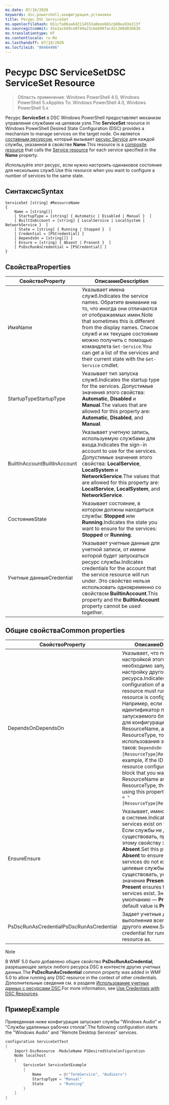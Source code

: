 ```yaml
---
ms.date: 07/16/2020
keywords: dsc,powershell,конфигурация,установка
title: Ресурс DSC ServiceSet
ms.openlocfilehash: b51cfa86aa6d2114553a0eee681cb88ea93e213f
ms.sourcegitcommit: 41e1acbd9ce0f49a23c6eb99facd2c280d836836
ms.translationtype: HT
ms.contentlocale: ru-RU
ms.lasthandoff: 07/18/2020
ms.locfileid: "86464406"
---
```

# <a name="dsc-serviceset-resource"></a><span data-ttu-id="4e071-103">Ресурс DSC ServiceSet</span><span class="sxs-lookup"><span data-stu-id="4e071-103">DSC ServiceSet Resource</span></span>

> <span data-ttu-id="4e071-104">Область применения: Windows PowerShell 4.0, Windows PowerShell 5.x</span><span class="sxs-lookup"><span data-stu-id="4e071-104">Applies To: Windows PowerShell 4.0, Windows PowerShell 5.x</span></span>

<span data-ttu-id="4e071-105">Ресурс **ServiceSet** в DSC Windows PowerShell предоставляет механизм управления службами на целевом узле.</span><span class="sxs-lookup"><span data-stu-id="4e071-105">The **ServiceSet** resource in Windows PowerShell Desired State Configuration (DSC) provides a mechanism to manage services on the target node.</span></span> <span data-ttu-id="4e071-106">Он является [составным ресурсом](../../../resources/authoringResourceComposite.md), который вызывает [ресурс Service](serviceResource.md) для каждой службы, указанной в свойстве **Name**.</span><span class="sxs-lookup"><span data-stu-id="4e071-106">This resource is a [composite resource](../../../resources/authoringResourceComposite.md) that calls the [Service resource](serviceResource.md) for each service specified in the **Name** property.</span></span>

<span data-ttu-id="4e071-107">Используйте этот ресурс, если нужно настроить одинаковое состояние для нескольких служб.</span><span class="sxs-lookup"><span data-stu-id="4e071-107">Use this resource when you want to configure a number of services to the same state.</span></span>

## <a name="syntax"></a><span data-ttu-id="4e071-108">Синтаксис</span><span class="sxs-lookup"><span data-stu-id="4e071-108">Syntax</span></span>

```Syntax
ServiceSet [string] #ResourceName
{
    Name = [string[]]
    [ StartupType = [string] { Automatic | Disabled | Manual }  ]
    [ BuiltInAccount = [string] { LocalService | LocalSystem | NetworkService }  ]
    [ State = [string] { Running | Stopped }  ]
    [ Credential = [PSCredential] ]
    [ DependsOn = [string[]] ]
    [ Ensure = [string] { Absent | Present }  ]
    [ PsDscRunAsCredential = [PSCredential] ]
}
```

## <a name="properties"></a><span data-ttu-id="4e071-109">Свойства</span><span class="sxs-lookup"><span data-stu-id="4e071-109">Properties</span></span>

|<span data-ttu-id="4e071-110">Свойство</span><span class="sxs-lookup"><span data-stu-id="4e071-110">Property</span></span> |<span data-ttu-id="4e071-111">Описание</span><span class="sxs-lookup"><span data-stu-id="4e071-111">Description</span></span> |
|---|---|
|<span data-ttu-id="4e071-112">Имя</span><span class="sxs-lookup"><span data-stu-id="4e071-112">Name</span></span> |<span data-ttu-id="4e071-113">Указывает имена служб.</span><span class="sxs-lookup"><span data-stu-id="4e071-113">Indicates the service names.</span></span> <span data-ttu-id="4e071-114">Обратите внимание на то, что иногда они отличаются от отображаемых имен.</span><span class="sxs-lookup"><span data-stu-id="4e071-114">Note that sometimes this is different from the display names.</span></span> <span data-ttu-id="4e071-115">Список служб и их текущее состояние можно получить с помощью командлета `Get-Service`.</span><span class="sxs-lookup"><span data-stu-id="4e071-115">You can get a list of the services and their current state with the `Get-Service` cmdlet.</span></span> |
|<span data-ttu-id="4e071-116">StartupType</span><span class="sxs-lookup"><span data-stu-id="4e071-116">StartupType</span></span> |<span data-ttu-id="4e071-117">Указывает тип запуска служб.</span><span class="sxs-lookup"><span data-stu-id="4e071-117">Indicates the startup type for the services.</span></span> <span data-ttu-id="4e071-118">Допустимые значения этого свойства: **Automatic**, **Disabled** и **Manual**.</span><span class="sxs-lookup"><span data-stu-id="4e071-118">The values that are allowed for this property are: **Automatic**, **Disabled**, and **Manual**.</span></span> |
|<span data-ttu-id="4e071-119">BuiltInAccount</span><span class="sxs-lookup"><span data-stu-id="4e071-119">BuiltInAccount</span></span> |<span data-ttu-id="4e071-120">Указывает учетную запись, используемую службами для входа.</span><span class="sxs-lookup"><span data-stu-id="4e071-120">Indicates the sign-in account to use for the services.</span></span> <span data-ttu-id="4e071-121">Допустимые значения этого свойства: **LocalService**, **LocalSystem** и **NetworkService**.</span><span class="sxs-lookup"><span data-stu-id="4e071-121">The values that are allowed for this property are: **LocalService**, **LocalSystem**, and **NetworkService**.</span></span> |
|<span data-ttu-id="4e071-122">Состояние</span><span class="sxs-lookup"><span data-stu-id="4e071-122">State</span></span> |<span data-ttu-id="4e071-123">Указывает состояние, в котором должны находиться службы: **Stopped** или **Running**.</span><span class="sxs-lookup"><span data-stu-id="4e071-123">Indicates the state you want to ensure for the services: **Stopped** or **Running**.</span></span> |
|<span data-ttu-id="4e071-124">Учетные данные</span><span class="sxs-lookup"><span data-stu-id="4e071-124">Credential</span></span> |<span data-ttu-id="4e071-125">Указывает учетные данные для учетной записи, от имени которой будет запускаться ресурс службы.</span><span class="sxs-lookup"><span data-stu-id="4e071-125">Indicates credentials for the account that the service resource will run under.</span></span> <span data-ttu-id="4e071-126">Это свойство нельзя использовать одновременно со свойством **BuiltinAccount**.</span><span class="sxs-lookup"><span data-stu-id="4e071-126">This property and the **BuiltinAccount** property cannot be used together.</span></span> |

## <a name="common-properties"></a><span data-ttu-id="4e071-127">Общие свойства</span><span class="sxs-lookup"><span data-stu-id="4e071-127">Common properties</span></span>

|<span data-ttu-id="4e071-128">Свойство</span><span class="sxs-lookup"><span data-stu-id="4e071-128">Property</span></span> |<span data-ttu-id="4e071-129">Описание</span><span class="sxs-lookup"><span data-stu-id="4e071-129">Description</span></span> |
|---|---|
|<span data-ttu-id="4e071-130">DependsOn</span><span class="sxs-lookup"><span data-stu-id="4e071-130">DependsOn</span></span> |<span data-ttu-id="4e071-131">Указывает, что перед настройкой этого ресурса необходимо запустить настройку другого ресурса.</span><span class="sxs-lookup"><span data-stu-id="4e071-131">Indicates that the configuration of another resource must run before this resource is configured.</span></span> <span data-ttu-id="4e071-132">Например, если идентификатор первого запускаемого блока сценария для конфигурации ресурса — ResourceName, а его тип — ResourceType, то синтаксис использования этого свойства таков: `DependsOn = "[ResourceType]ResourceName"`.</span><span class="sxs-lookup"><span data-stu-id="4e071-132">For example, if the ID of the resource configuration script block that you want to run first is ResourceName and its type is ResourceType, the syntax for using this property is `DependsOn = "[ResourceType]ResourceName"`.</span></span> |
|<span data-ttu-id="4e071-133">Ensure</span><span class="sxs-lookup"><span data-stu-id="4e071-133">Ensure</span></span> |<span data-ttu-id="4e071-134">Указывает, имеются ли службы в системе.</span><span class="sxs-lookup"><span data-stu-id="4e071-134">Indicates whether the services exist on the system.</span></span> <span data-ttu-id="4e071-135">Если службы не должны существовать, присвойте этому свойству значение **Absent**.</span><span class="sxs-lookup"><span data-stu-id="4e071-135">Set this property to **Absent** to ensure that the services do not exist.</span></span> <span data-ttu-id="4e071-136">Если целевые службы должны существовать, укажите значение **Present**.</span><span class="sxs-lookup"><span data-stu-id="4e071-136">Setting it to **Present** ensures that target services exist.</span></span> <span data-ttu-id="4e071-137">Значение по умолчанию — **Present**.</span><span class="sxs-lookup"><span data-stu-id="4e071-137">The default value is **Present**.</span></span> |
|<span data-ttu-id="4e071-138">PsDscRunAsCredential</span><span class="sxs-lookup"><span data-stu-id="4e071-138">PsDscRunAsCredential</span></span> |<span data-ttu-id="4e071-139">Задает учетные данные для выполнения всего ресурса от другого имени.</span><span class="sxs-lookup"><span data-stu-id="4e071-139">Sets the credential for running the entire resource as.</span></span> |

> [!NOTE]
> <span data-ttu-id="4e071-140">В WMF 5.0 было добавлено общее свойство **PsDscRunAsCredential**, разрешающее запуск любого ресурса DSC в контексте других учетных данных.</span><span class="sxs-lookup"><span data-stu-id="4e071-140">The **PsDscRunAsCredential** common property was added in WMF 5.0 to allow running any DSC resource in the context of other credentials.</span></span> <span data-ttu-id="4e071-141">Дополнительные сведения см. в разделе [Использование учетных данных с ресурсами DSC](../../../configurations/runasuser.md).</span><span class="sxs-lookup"><span data-stu-id="4e071-141">For more information, see [Use Credentials with DSC Resources](../../../configurations/runasuser.md).</span></span>

## <a name="example"></a><span data-ttu-id="4e071-142">Пример</span><span class="sxs-lookup"><span data-stu-id="4e071-142">Example</span></span>

<span data-ttu-id="4e071-143">Приведенная ниже конфигурация запускает службы "Windows Audio" и "Службы удаленных рабочих столов".</span><span class="sxs-lookup"><span data-stu-id="4e071-143">The following configuration starts the "Windows Audio" and "Remote Desktop Services" services.</span></span>

```powershell
configuration ServiceSetTest
{
    Import-DscResource -ModuleName PSDesiredStateConfiguration
    Node localhost
    {
        ServiceSet ServiceSetExample
        {
            Name        = @("TermService", "Audiosrv")
            StartupType = "Manual"
            State       = "Running"
        }
    }
}
```
